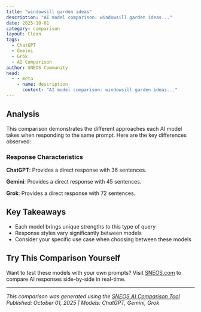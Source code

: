 ```yaml
---
title: "windowsill garden ideas"
description: "AI model comparison: windowsill garden ideas..."
date: 2025-10-01
category: comparison
layout: Clean
tags:
  - ChatGPT
  - Gemini
  - Grok
  - AI Comparison
author: SNEOS Community
head:
  - - meta
    - name: description
      content: "AI model comparison: windowsill garden ideas..."
---
```


<ChatComparison
  title="windowsill garden ideas"
  prompt="windowsill garden ideas"
  :responses='{
    "ChatGPT": "Creating a windowsill garden is a wonderful way to bring greenery indoors, add beauty to your home, and even grow some fresh herbs or small plants. Here are some creative and practical ideas for your windowsill garden:\n\n### 1. **Herb Garden**\n- Plant herbs like basil, mint, thyme, parsley, cilantro, or chives in small pots.\n- Use a sunny windowsill with at least 4-6 hours of direct sunlight.\n- You can use decorative pots or small containers to add personality.\n\n### 2. **Succulent Garden**\n- Succulents are low-maintenance and perfect for windowsills.\n- Mix different varieties and colors in a shallow tray or individual pots.\n- Use well-draining soil and avoid overwatering.\n\n### 3. **Mini Vegetable Garden**\n- Grow small vegetables like cherry tomatoes, peppers, or radishes.\n- Use deeper pots to accommodate root growth.\n- Ensure plenty of sunlight and regular watering.\n\n### 4. **Flowering Plants**\n- Choose compact flowering plants like African violets, mini orchids, or kalanchoes.\n- These add vibrant color and fragrance to your windowsill.\n- Make sure the flowers match your window\u2019s light conditions (some prefer indirect light).\n\n### 5. **Air-Purifying Plants**\n- Plants like spider plants, pothos, or snake plants are excellent for improving air quality.\n- They thrive in a range of light conditions and are easy to care for.\n\n### 6. **Hanging or Tiered Windowsill Garden**\n- Use small hanging pots or a tiered shelving unit to increase planting space vertically.\n- This is great if you have limited windowsill width.\n\n### 7. **Windowsill Terrarium**\n- Create a mini-ecosystem in a glass container.\n- Use moss, small ferns, air plants, and decorative stones or sand.\n- Terrariums are decorative and low-maintenance.\n\n### 8. **Tea Garden**\n- Grow plants used in teas like chamomile, lemon balm, and mint.\n- Harvest fresh leaves for homemade tea blends.\n\n### Tips for Success:\n- Choose the right plants for your lighting conditions (south-facing windows usually get the most sun).\n- Use quality potting mix to ensure good drainage and nutrients.\n- Water according to plant needs; overwatering is a common mistake.\n- Rotate plants occasionally for even sunlight exposure.\n- Use small, matching pots or colorful containers to create an attractive display.\n\nWould you like specific plant recommendations based on your window\u2019s orientation, or do you want ideas for decorative containers?",
    "Gemini": "Okay, let\u0027s brainstorm some windowsill garden ideas! To give you the best suggestions, tell me a little more about what you\u0027re looking for.  Consider these questions:\n\n*   **What kind of light does your windowsill get?** (South-facing is brightest, North-facing is dimmest)\n*   **How much space do you have?** (Measure the width and depth of your windowsill)\n*   **What\u0027s your skill level?** (Beginner, Intermediate, Advanced)\n*   **What are you hoping to grow?** (Herbs, vegetables, flowers, succulents, etc.)\n*   **Are you looking for a specific aesthetic?** (Modern, rustic, cottagecore, etc.)\n\nIn the meantime, here are some general ideas, categorized for your consideration:\n\n**I. By Plant Type:**\n\n*   **Herb Garden:**\n    *   **Classic:** Basil, mint, parsley, chives, oregano, thyme, rosemary (Needs good light!)\n    *   **Tea Garden:** Chamomile, lemon balm, mint varieties, lavender\n    *   **Mediterranean:** Rosemary, thyme, oregano, sage, savory\n*   **Vegetable Garden:**\n    *   **Easy \u0026 Compact:** Lettuce, spinach, radishes, kale, bush beans\n    *   **Sprouts \u0026 Microgreens:**  Very fast and easy! Radish sprouts, broccoli sprouts, pea shoots.\n    *   **Peppers \u0026 Tomatoes:** Dwarf varieties like Tiny Tim tomatoes or patio peppers can work. (Needs lots of sun)\n*   **Succulent Garden:**\n    *   **Low-Maintenance:** Echeveria, sedum, aloe vera, haworthia, sempervivum (hens and chicks)\n    *   **Unique Textures:**  String of pearls, burro\u0027s tail, zebra plant\n*   **Flowering Plants:**\n    *   **Bright and Cheerful:** Geraniums, petunias, impatiens (shade), African violets (indirect light)\n    *   **Fragrant:** Lavender, jasmine, gardenias\n    *   **Orchids:**  Phalaenopsis (moth orchids) are relatively easy to grow indoors with bright, indirect light.\n*   **Cactus Garden:**\n    *   **Desert Vibe:** Various cacti species, such as Mammillaria or Echinopsis.\n*   **Houseplant Jungle:**\n    *   **Trailing:** Pothos, philodendron, ivy\n    *   **Air Purifying:** Snake plant, spider plant, peace lily (shade)\n\n**II. By Theme/Style:**\n\n*   **Vertical Garden:**\n    *   **Wall-Mounted:** Use a vertical planter system or hanging baskets.\n    *   **Trellis:** Support climbing plants like peas, beans, or ivy.\n*   **Hydroponic Garden:**\n    *   **Soil-Free:** Grow plants in water with added nutrients. Requires specific equipment.\n*   **Mason Jar Garden:**\n    *   **Rustic Charm:** Use mason jars as individual planters.\n*   **Repurposed Container Garden:**\n    *   **Eco-Friendly:** Use teacups, old cans, or other interesting containers.\n*   **Monochromatic Garden:**\n    *   **Sophisticated:** Choose plants with foliage or flowers in a single color palette (e.g., all greens, all purples).\n*   **Zen Garden:**\n    *   **Peaceful:** Combine succulents, moss, and small stones for a calming effect.\n*   **Terrarium Garden:**\n    *   **Mini Ecosystem:** Create a closed or open terrarium with moss, ferns, and small plants.\n\n**III. Considerations for Success:**\n\n*   **Drainage:** Ensure your containers have drainage holes to prevent root rot.\n*   **Potting Mix:** Use a potting mix specifically formulated for containers.\n*   **Watering:** Water thoroughly when the top inch of soil is dry. Don\u0027t overwater!\n*   **Fertilizing:** Feed your plants regularly with a balanced fertilizer.\n*   **Light:** Rotate plants regularly to ensure even light exposure.\n*   **Pest Control:** Inspect plants regularly for pests and treat as needed.\n\n**IV. Specific Container Ideas:**\n\n*   **Terracotta Pots:** Classic and inexpensive.\n*   **Ceramic Pots:** Available in a wide variety of colors and styles.\n*   **Metal Troughs:** Modern and sleek.\n*   **Hanging Baskets:** Great for trailing plants.\n*   **Self-Watering Containers:** Help prevent over- or under-watering.\n*   **Upcycled Containers:** Creative and sustainable.\n\nI\u0027m excited to hear more about your specific needs so I can give you more personalized advice!  Let me know!\n",
    "Grok": "Creating a windowsill garden is a fantastic way to bring greenery into your home, maximize small spaces, and grow fresh herbs, flowers, or small veggies right at your fingertips. Here are some creative and practical ideas for setting up a thriving windowsill garden, tailored to different interests and space constraints:\n\n---\n\n### **1. Herb Haven**\nGrowing herbs on a windowsill is one of the most popular and practical ideas, as they\u2019re easy to maintain and useful for cooking.\n- **Best Herbs to Grow**: Basil, mint, parsley, chives, thyme, rosemary, and oregano.\n- **Container Ideas**: Use small terracotta pots, mason jars with pebbles for drainage, or recycled tin cans with holes punched in the bottom. Label them with cute tags or paint the pots for a pop of color.\n- **Care Tips**: Most herbs need 6-8 hours of direct sunlight, so place them on a south-facing windowsill. Water when the top inch of soil feels dry, and trim regularly to encourage bushy growth.\n- **Bonus**: Group pots on a tray for easy watering and to catch drips. Add a small chalkboard sign for a farmhouse vibe.\n\n---\n\n### **2. Succulent Display**\nSucculents are low-maintenance and perfect for beginners or those with limited time.\n- **Best Succulents**: Echeveria, haworthia, jade plant, or aloe vera.\n- **Container Ideas**: Use geometric glass terrariums, shallow ceramic bowls, or even repurposed teacups for a quirky touch. Layer with decorative pebbles or sand for a polished look.\n- **Care Tips**: Succulents thrive in bright, indirect light (east or west-facing windows work well). Water sparingly\u2014once every 2-3 weeks\u2014and ensure good drainage to avoid root rot.\n- **Bonus**: Mix in some mini cacti for variety or create a themed \u201Cdesert garden\u201D with tiny figurines (like dinosaurs or fairies).\n\n---\n\n### **3. Microgreens Magic**\nMicrogreens are nutrient-packed, fast-growing plants that can be harvested in 1-3 weeks.\n- **Best Microgreens**: Radish, arugula, pea shoots, broccoli, or sunflower sprouts.\n- **Container Ideas**: Use shallow trays, repurposed takeout containers, or even egg cartons lined with plastic and drainage holes. Fill with a thin layer of potting soil.\n- **Care Tips**: Place in a sunny spot (6\u002B hours of light) or under a grow light if natural light is limited. Water gently with a spray bottle to avoid displacing seeds. Harvest with scissors when they\u2019re 1-3 inches tall.\n- **Bonus**: Sprinkle harvested microgreens on salads, sandwiches, or soups for a fresh, homegrown touch.\n\n---\n\n### **4. Flower Power**\nBrighten up your space with colorful blooms that can thrive indoors.\n- **Best Flowers**: African violets, geraniums, mini marigolds, or petunias.\n- **Container Ideas**: Opt for small decorative pots or hanging macram\u00E9 planters if your windowsill has hooks or a nearby curtain rod. Vintage saucers or thrifted china can add charm.\n- **Care Tips**: Choose a windowsill with bright, indirect light for most flowers. Rotate pots occasionally for even growth, and deadhead spent blooms to encourage more flowering.\n- **Bonus**: Paint or stencil the pots with patterns to match your home decor.\n\n---\n\n### **5. Small Veggie Patch**\nSome vegetables can grow well on a windowsill with enough light and care.\n- **Best Veggies**: Cherry tomatoes (dwarf varieties), lettuce, spinach, or green onions (regrow from kitchen scraps).\n- **Container Ideas**: Use deeper pots for roots (like for tomatoes) or long rectangular planters for greens. Green onions can grow in a glass of water with just the roots submerged.\n- **Care Tips**: Veggies need 6-8 hours of direct sunlight, so a south-facing window is ideal. Use nutrient-rich soil, and for tomatoes, add a small stake or trellis for support.\n- **Bonus**: Pair with a small compost bin nearby to recycle kitchen scraps into fertilizer.\n\n---\n\n### **6. Fairy or Themed Garden**\nCreate a whimsical mini-world on your windowsill for a fun, decorative touch.\n- **Plants to Use**: Small ferns, moss, air plants, or mini succulents.\n- **Container Ideas**: Use a shallow glass dish or tray to build a tiny landscape. Add pebbles for \u201Cpaths,\u201D miniature figurines (fairies, gnomes, or animals), and small twigs for \u201Ctrees.\u201D\n- **Care Tips**: Keep moss and ferns moist with a spray bottle, and place in a north or east-facing window to avoid harsh direct light.\n- **Bonus**: Theme it for holidays\u2014add tiny pumpkins for Halloween or mini ornaments for Christmas.\n\n---\n\n### **7. Vertical Windowsill Garden**\nIf your windowsill is narrow, go vertical to maximize space.\n- **Setup Ideas**: Install a small shelf above the windowsill or use suction cup shelves on the window glass. Hang lightweight planters with command hooks or use a tiered plant stand that fits on the sill.\n- **Plants to Grow**: Trailing plants like pothos, ivy, or string of pearls for hanging pots; small herbs or succulents for shelves.\n- **Care Tips**: Ensure upper plants don\u2019t block light for lower ones. Water carefully to avoid drips onto the floor.\n- **Bonus**: Add LED grow lights on a timer if the window doesn\u2019t provide enough natural light.\n\n---\n\n### **General Tips for Windowsill Gardens**\n- **Light Assessment**: Know your window\u2019s orientation. South-facing windows get the most sun (great for herbs and veggies), while north-facing ones suit shade-loving plants like ferns or peace lilies.\n- **Drainage**: Always use pots with drainage holes or add a layer of pebbles at the bottom to prevent waterlogging.\n- **Protection**: Place a waterproof tray or mat under pots to protect your windowsill from water damage.\n- **Rotation**: Rotate pots every few days to ensure even light exposure.\n- **Humidity**: If your home is dry (especially in winter), mist plants or place a small bowl of water nearby to increase humidity.\n\n---\n\n### **Creative Touches**\n- **Labeling**: Use popsicle sticks, painted rocks, or small chalkboard stakes to label plants.\n- **DIY Pots**: Repurpose old mugs, jars, or wooden crates for a rustic look.\n- **Seasonal Swaps**: Change out plants with the seasons\u2014grow bulbs like hyacinths in winter or sunflowers in summer.\n\n---\n\nA windowsill garden can be as simple or elaborate as you like, depending on your time, space, and aesthetic preferences. Start small with one or two plants, and expand as you gain confidence. What kind of windowsill garden are you thinking of creating? Do you have a specific style or plant in mind? I\u2019d love to help refine your vision!"
  }'
  published-date="17:58"
/>

## Analysis

This comparison demonstrates the different approaches each AI model takes when responding to the same prompt. Here are the key differences observed:

### Response Characteristics

**ChatGPT**: Provides a direct response with 36 sentences. 

**Gemini**: Provides a direct response with 45 sentences. 

**Grok**: Provides a direct response with 72 sentences. 

## Key Takeaways

- Each model brings unique strengths to this type of query
- Response styles vary significantly between models
- Consider your specific use case when choosing between these models

## Try This Comparison Yourself

Want to test these models with your own prompts? Visit [SNEOS.com](https://sneos.com) to compare AI responses side-by-side in real-time.

---

*This comparison was generated using the [SNEOS AI Comparison Tool](https://sneos.com)*
*Published: October 01, 2025 | Models: ChatGPT, Gemini, Grok*
